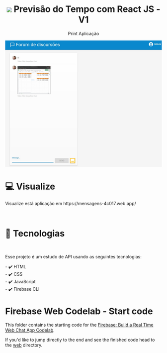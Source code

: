 <div align="center" >
  <h1 align="center" >
   <img width="60" src="https://imagensemoldes.com.br/wp-content/uploads/2018/06/Imagem-Sol-Sol-entre-Nuvens-2-PNG.png"/>       
     Previsão do Tempo com React JS - V1 </h1> 
  
  <p>Print Aplicação</p>
 <img src="./public/images/print.jpeg"/>
</div>

<div>
  
<h1>💻 Visualize</h1>
<p>Visualize está aplicação em https://mensagens-4c017.web.app/</p>
</br>


<h1>🚀 Tecnologias</h1>
</br>
<p>Esse projeto é um estudo de API usando as seguintes tecnologias:</p>
<span>
- ✔️ HTML </br>
- ✔️ CSS </br>
- ✔️ JavaScript </br>
- ✔️ Firebase CLI </br>
</span>
</div>

# Firebase Web Codelab - Start code

This folder contains the starting code for the [Firebase: Build a Real Time Web Chat App Codelab](https://codelabs.developers.google.com/codelabs/firebase-web/).

If you'd like to jump directly to the end and see the finished code head to the [web](../web) directory.
